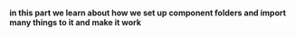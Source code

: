 #### in this part we learn about how we set up component folders and import many things to it and make it work